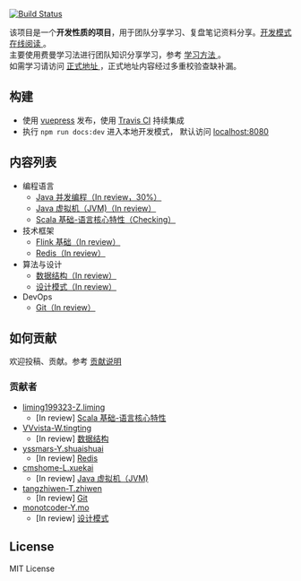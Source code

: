 [![Build Status](https://travis-ci.org/GourdErwa/review-notes-dev.svg?branch=master)](https://travis-ci.org/GourdErwa/review-notes-dev)

该项目是一个**开发性质的项目**，用于团队分享学习、复盘笔记资料分享。[开发模式在线阅读 ](http://dev.review-notes.top/)。  
主要使用费曼学习法进行团队知识分享学习，参考 [学习方法 ](/about/学习方法.md)。  
如需学习请访问 [正式地址 ](http://review-notes.top/) ，正式地址内容经过多重校验查缺补漏。

## 构建  
- 使用 [vuepress](https://vuepress.vuejs.org/) 发布，使用 [Travis CI](https://travis-ci.org/GourdErwa/review-notes-dev) 持续集成 
- 执行 `npm run docs:dev` 进入本地开发模式， 默认访问 [localhost:8080](http://localhost:8080/ )

## 内容列表
- 编程语言 
    * [Java 并发编程（In review，30%） ](/language/java-concurrency/)
    * [Java 虚拟机（JVM)（In review） ](/language/java-jvm/)
    * [Scala 基础-语言核心特性（Checking） ](/language/scala-lang-tour/)
- 技术框架
    * [Flink 基础（In review） ](/framework/flink-basis/)
    * [Redis（In review） ](/framework/redis/)
- 算法与设计
    * [数据结构（In review） ](/algorithm/data-structures/)
    * [设计模式（In review） ](/algorithm/design-patterns/)
- DevOps
    * [Git（In review） ](/devops/git/)
        
## 如何贡献
欢迎投稿、贡献。参考 [贡献说明 ](/about/贡献说明.md)

### 贡献者
- [liming199323-Z.liming](https://github.com/liming199323)
    * [In review]   [Scala 基础-语言核心特性 ](/language/scala-lang-tour/)
- [VVvista-W.tingting](https://github.com/VVvista) 
    * [In review]   [数据结构 ](/algorithm/data-structures/)
- [yssmars-Y.shuaishuai](https://github.com/yssmars) 
    * [In review]   [Redis ](/framework/redis/)
- [cmshome-L.xuekai](https://github.com/cmshome) 
    * [In review]   [Java 虚拟机（JVM) ](/language/java-jvm/) 
- [tangzhiwen-T.zhiwen](https://github.com/tangzhiwen) 
    * [In review]   [Git ](/devops/git/)
- [monotcoder-Y.mo](https://github.com/monotcoder)   
    * [In review]   [设计模式 ](/algorithm/design-patterns/) 
## License
MIT License
    

